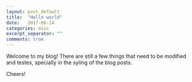 ```yaml
---
layout: post_default
title:  "Hello world"
date:   2017-06-14
categories: misc
excerpt_separator: ""
comments: true
---
```

Welcome to my blog! There are still a few things that need to be modified and testes, specially in the syling of the blog posts.

Cheers!